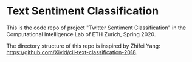 # Text Sentiment Classification
This is the code repo of project "Twitter Sentiment Classification" in the Computational Intelligence Lab of ETH Zurich, 
Spring 2020. 

The directory structure of this repo is inspired by Zhifei Yang: https://github.com/Xivid/cil-text-classification-2018.
